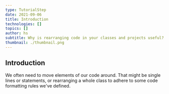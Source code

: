```yaml
---
type: TutorialStep
date: 2021-09-06
title: Introduction
technologies: []
topics: []
author: hs
subtitle: Why is rearranging code in your classes and projects useful?
thumbnail: ./thumbnail.png
---
```


## Introduction
We often need to move elements of our code around. That might be single lines or statements, or rearranging a whole class to adhere to some code formatting rules we've defined.